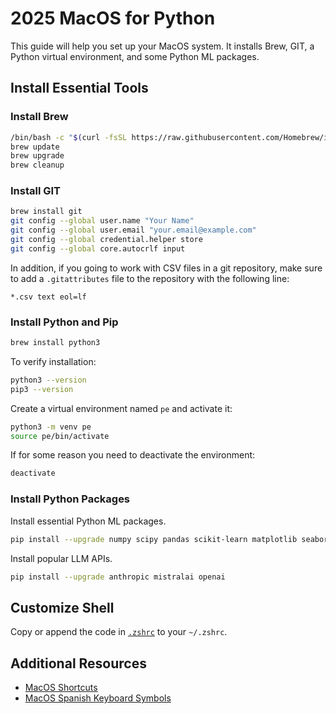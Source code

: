 # 2025 MacOS for Python
This guide will help you set up your MacOS system. It installs Brew, GIT, a Python virtual environment, and some Python ML packages.

## Install Essential Tools

### Install Brew
```bash
/bin/bash -c "$(curl -fsSL https://raw.githubusercontent.com/Homebrew/install/HEAD/install.sh)"
brew update
brew upgrade
brew cleanup
```

### Install GIT
```bash
brew install git
git config --global user.name "Your Name"
git config --global user.email "your.email@example.com"
git config --global credential.helper store
git config --global core.autocrlf input
```
In addition, if you going to work with CSV files in a git repository, make sure to add a `.gitattributes` file to the repository with the following line:
```
*.csv text eol=lf
```

### Install Python and Pip
```bash
brew install python3
```
To verify installation:
```bash
python3 --version
pip3 --version
```

Create a virtual environment named `pe` and activate it:
```bash
python3 -m venv pe
source pe/bin/activate
```
If for some reason you need to deactivate the environment:
```bash
deactivate
```

### Install Python Packages
Install essential Python ML packages.
```bash
pip install --upgrade numpy scipy pandas scikit-learn matplotlib seaborn pillow torch
```
Install popular LLM APIs.
```bash
pip install --upgrade anthropic mistralai openai
```

## Customize Shell
Copy or append the code in [`.zshrc`](.zshrc) to your `~/.zshrc`.

## Additional Resources
* [MacOS Shortcuts](macos_shortcuts.md)
* [MacOS Spanish Keyboard Symbols](macos_spanish.md)

